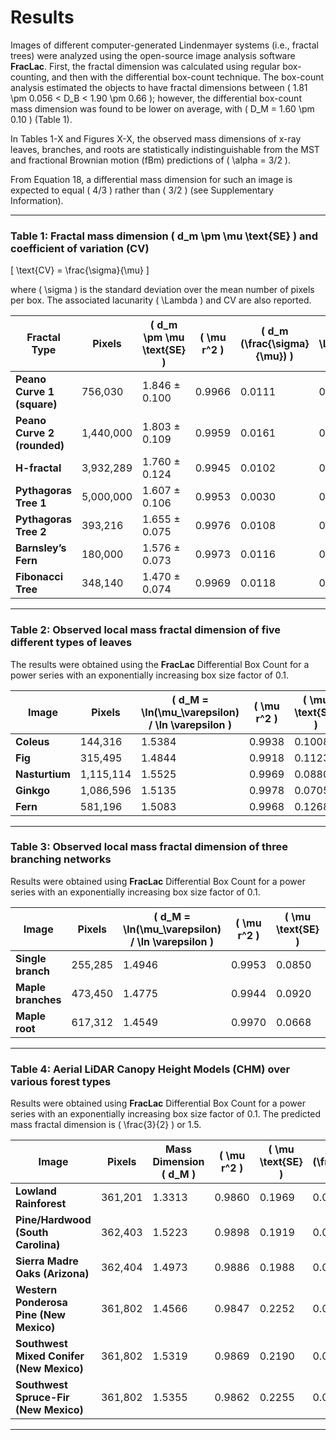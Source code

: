# Results

Images of different computer-generated Lindenmayer systems (i.e., fractal trees) were analyzed using the open-source image analysis software **FracLac**. First, the fractal dimension was calculated using regular box-counting, and then with the differential box-count technique. The box-count analysis estimated the objects to have fractal dimensions between \( 1.81 \pm 0.056 < D_B < 1.90 \pm 0.66 \); however, the differential box-count mass dimension was found to be lower on average, with \( D_M = 1.60 \pm 0.10 \) (Table 1).

In Tables 1-X and Figures X-X, the observed mass dimensions of x-ray leaves, branches, and roots are statistically indistinguishable from the MST and fractional Brownian motion (fBm) predictions of \( \alpha = 3/2 \).

From Equation 18, a differential mass dimension for such an image is expected to equal \( 4/3 \) rather than \( 3/2 \) (see Supplementary Information).

---

### Table 1: Fractal mass dimension \( d_m \pm \mu \text{SE} \) and coefficient of variation (CV)

\[
\text{CV} = \frac{\sigma}{\mu}
\]

where \( \sigma \) is the standard deviation over the mean number of pixels per box. The associated lacunarity \( \Lambda \) and CV are also reported.

| **Fractal Type**          | **Pixels** | **\( d_m \pm \mu \text{SE} \)** | **\( \mu r^2 \)** | **\( d_m (\frac{\sigma}{\mu}) \)** | **\( \Lambda \)** | **\( \Lambda (\frac{\sigma}{\mu}) \)** |
|---------------------------|------------|---------------------------------|------------------|------------------------------------|-------------------|---------------------------------------|
| **Peano Curve 1 (square)** | 756,030    | 1.846 ± 0.100                   | 0.9966           | 0.0111                             | 0.0133            | 0.2128                                |
| **Peano Curve 2 (rounded)**| 1,440,000  | 1.803 ± 0.109                   | 0.9959           | 0.0161                             | 0.0713            | 0.1348                                |
| **H-fractal**              | 3,932,289  | 1.760 ± 0.124                   | 0.9945           | 0.0102                             | 0.1142            | 0.0746                                |
| **Pythagoras Tree 1**      | 5,000,000  | 1.607 ± 0.106                   | 0.9953           | 0.0030                             | 0.7003            | 0.0871                                |
| **Pythagoras Tree 2**      | 393,216    | 1.655 ± 0.075                   | 0.9976           | 0.0108                             | 0.2267            | 0.0899                                |
| **Barnsley’s Fern**        | 180,000    | 1.576 ± 0.073                   | 0.9973           | 0.0116                             | 0.3787            | 0.0680                                |
| **Fibonacci Tree**         | 348,140    | 1.470 ± 0.074                   | 0.9969           | 0.0118                             | 0.8680            | 0.0657                                |

---

### Table 2: Observed local mass fractal dimension of five different types of leaves

The results were obtained using the **FracLac** Differential Box Count for a power series with an exponentially increasing box size factor of 0.1.

| **Image**   | **Pixels**  | **\( d_M = \ln(\mu_\varepsilon) / \ln \varepsilon \)** | **\( \mu r^2 \)** | **\( \mu \text{SE} \)** | **\( CV (\frac{\sigma}{\mu}) \)** |
|-------------|-------------|-------------------------------------------------------|--------------------|-------------------------|----------------------------------|
| **Coleus**  | 144,316     | 1.5384                                                | 0.9938             | 0.1008                  | 0.0038                           |
| **Fig**     | 315,495     | 1.4844                                                | 0.9918             | 0.1123                  | 0.0026                           |
| **Nasturtium** | 1,115,114 | 1.5525                                                | 0.9969             | 0.0880                  | 0.0010                           |
| **Ginkgo**  | 1,086,596   | 1.5135                                                | 0.9978             | 0.0705                  | 0.0020                           |
| **Fern**    | 581,196     | 1.5083                                                | 0.9968             | 0.1268                  | 0.0064                           |

---

### Table 3: Observed local mass fractal dimension of three branching networks

Results were obtained using **FracLac** Differential Box Count for a power series with an exponentially increasing box size factor of 0.1.

| **Image**       | **Pixels**  | **\( d_M = \ln(\mu_\varepsilon) / \ln \varepsilon \)** | **\( \mu r^2 \)** | **\( \mu \text{SE} \)** | **\( CV (\frac{\sigma}{\mu}) \)** |
|-----------------|-------------|-------------------------------------------------------|--------------------|-------------------------|----------------------------------|
| **Single branch**| 255,285     | 1.4946                                                | 0.9953             | 0.0850                  | 0.0024                           |
| **Maple branches**| 473,450    | 1.4775                                                | 0.9944             | 0.0920                  | 0.0057                           |
| **Maple root**   | 617,312     | 1.4549                                                | 0.9970             | 0.0668                  | 0.0016                           |

---

### Table 4: Aerial LiDAR Canopy Height Models (CHM) over various forest types

Results were obtained using **FracLac** Differential Box Count for a power series with an exponentially increasing box size factor of 0.1. The predicted mass fractal dimension is \( \frac{3}{2} \) or 1.5.

| **Image**                   | **Pixels**  | **Mass Dimension \( d_M \)** | **\( \mu r^2 \)** | **\( \mu \text{SE} \)** | **\( CV (\frac{\sigma}{\mu}) \)** |
|-----------------------------|-------------|------------------------------|-------------------|-------------------------|----------------------------------|
| **Lowland Rainforest**       | 361,201     | 1.3313                       | 0.9860            | 0.1969                  | 0.0128                           |
| **Pine/Hardwood (South Carolina)** | 362,403 | 1.5223                       | 0.9898            | 0.1919                  | 0.0135                           |
| **Sierra Madre Oaks (Arizona)** | 362,404   | 1.4973                       | 0.9886            | 0.1988                  | 0.0116                           |
| **Western Ponderosa Pine (New Mexico)** | 361,802 | 1.4566                  | 0.9847            | 0.2252                  | 0.0144                           |
| **Southwest Mixed Conifer (New Mexico)** | 361,802 | 1.5319                 | 0.9869            | 0.2190                  | 0.0177                           |
| **Southwest Spruce-Fir (New Mexico)** | 361,802  | 1.5355                  | 0.9862            | 0.2255                  | 0.0139                           |

---
